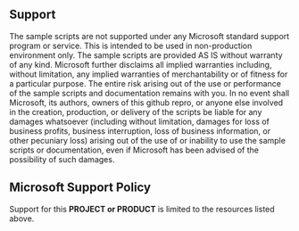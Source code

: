 ## Support

The sample scripts are not supported under any Microsoft standard support program or service. This is intended to be used in non-production environment only. The sample scripts are provided AS IS without warranty of any kind. Microsoft further disclaims all implied warranties including, without limitation, any implied warranties of merchantability or of fitness for a particular purpose. The entire risk arising out of the use or performance of the sample scripts and documentation remains with you. In no event shall Microsoft, its authors, owners of this github repro, or anyone else involved in the creation, production, or delivery of the scripts be liable for any damages whatsoever (including without limitation, damages for loss of business profits, business interruption, loss of business information, or other pecuniary loss) arising out of the use of or inability to use the sample scripts or documentation, even if Microsoft has been advised of the possibility of such damages. 

## Microsoft Support Policy  

Support for this **PROJECT or PRODUCT** is limited to the resources listed above.
